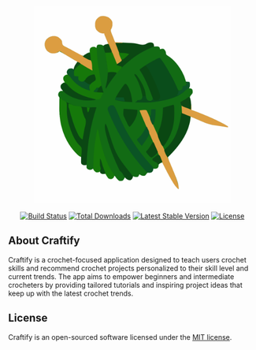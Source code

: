 <p align="center"><a href="https://craftify.com" target="_blank"><img src="public/images/logo.svg" width="400" alt="craftify logo"></a></p>
<p align="center">
<a href=""><img src="https://github.com/laravel/framework/workflows/tests/badge.svg" alt="Build Status"></a>
<a href=""><img src="https://img.shields.io/packagist/dt/laravel/framework" alt="Total Downloads"></a>
<a href=""><img src="https://img.shields.io/packagist/v/laravel/framework" alt="Latest Stable Version"></a>
<a href=""><img src="https://img.shields.io/packagist/l/laravel/framework" alt="License"></a>
</p>

## About Craftify

Craftify is a crochet-focused application designed to teach users crochet skills and recommend crochet projects personalized to their skill level and current trends. The app aims to empower beginners and intermediate crocheters by providing tailored tutorials and inspiring project ideas that keep up with the latest crochet trends.


## License

Craftify is an open-sourced software licensed under the [MIT license](https://opensource.org/licenses/MIT).

